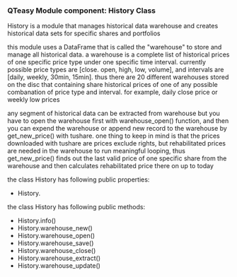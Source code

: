 ### QTeasy Module component: History Class

History is a module that manages historical data warehouse and creates historical data sets for specific shares and portfolios

this module uses a DataFrame that is called the "warehouse" to store and manage all historical data. a warehouse is a complete list of historical prices of one specific price type under one specific time interval. currently possible price types are [close. open, high, low, volume], and intervals are [daily, weekly, 30min, 15min]. thus there are 20 different warehouses stored on the disc that containing share historical prices of one of any possible combanation of price type and interval. for example, daily close price or weekly low prices

any segment of historical data can be extracted from warehouse but you have to open the warehouse first with warehouse_open() function, and then you can expend the warehouse or append new record to the warehouse by get_new_price() with tushare. one thing to keep in mind is that the prices downloaded with tushare are prices exclude rights, but rehabilitated prices are needed in the warehouse to run meaningful looping, thus get_new_price() finds out the last valid price of one specific share from the warehouse and then calculates rehabilitated price there on up to today

the class History has following public properties:

* History.

the class History has following public methods:

* History.info()
* History.warehouse_new()
* History.warehouse_open()
* History.warehouse_save()
* History.warehouse_close()
* History.warehouse_extract()
* History.warehouse_update()